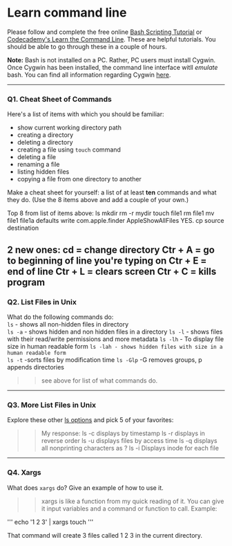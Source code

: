 # Learn command line

Please follow and complete the free online [Bash Scripting Tutorial](https://ryanstutorials.net/bash-scripting-tutorial/) or [Codecademy's Learn the Command Line](https://www.codecademy.com/learn/learn-the-command-line). These are helpful tutorials. You should be able to go through these in a couple of hours.

**Note:** Bash is not installed on a PC. Rather, PC users must install Cygwin. Once Cygwin has been installed, the command line interface witll _emulate_ bash. You can find all information regarding Cygwin [here](https://www.cygwin.com/).

---

### Q1.  Cheat Sheet of Commands  

Here's a list of items with which you should be familiar:  
* show current working directory path
* creating a directory
* deleting a directory
* creating a file using `touch` command
* deleting a file
* renaming a file
* listing hidden files
* copying a file from one directory to another

Make a cheat sheet for yourself: a list of at least **ten** commands and what they do.  (Use the 8 items above and add a couple of your own.)  

Top 8 from list of items above:
ls
mkdir
rm -r mydir
touch file1
rm file1
mv file1 file1a
defaults write com.apple.finder AppleShowAllFiles YES.
cp source destination

2 new ones:
cd = change directory
Ctr + A = go to beginning of line you're typing on 
Ctr + E = end of line
Ctr + L = clears screen 
Ctr + C = kills program
---

### Q2.  List Files in Unix   

What do the following commands do:  
`ls` - shows all non-hidden files in directory  
`ls -a` - shows hidden and non hidden files in a directory
`ls -l`  - shows files with their read/write permissions and more metadata
`ls -lh`  - To display file size in human readable form
`ls -lah - shows hidden files with size in a human readable form`  
`ls -t`  -sorts files by modification time
`ls -Glp` -G removes groups, p appends directories

> > see above for list of what commands do.
---

### Q3.  More List Files in Unix  

Explore these other [ls options](http://www.techonthenet.com/unix/basic/ls.php) and pick 5 of your favorites:

> > My response:
ls -c displays by timestamp
ls -r displays in reverse order
ls -u displays files by access time
ls -q displays all nonprinting characters as ?
ls -i Displays inode for each file
---

### Q4.  Xargs   

What does `xargs` do? Give an example of how to use it.

> >xargs is like a function from my quick reading of it. You can give it input variables and a command or function to call. Example:

''' echo '1 2 3' | xargs touch
'''

That command will create 3 files called 1 2 3 in the current directory.

 

